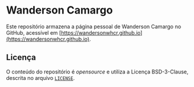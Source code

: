 # Wanderson Camargo

Este repositório armazena a página pessoal de Wanderson Camargo no GitHub, acessível em [https://wandersonwhcr.github.io](https://wandersonwhcr.github.io).

## Licença

O conteúdo do repositório é _opensource_ e utiliza a Licença BSD-3-Clause, descrita no arquivo [`LICENSE`](//github.com/wandersonwhcr/wandersonwhcr.github.io/blob/master/LICENSE).
